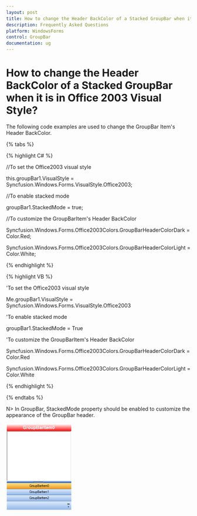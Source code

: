 ```yaml
---
layout: post
title: How to change the Header BackColor of a Stacked GroupBar when it is in Office 2003 Visual Style | WindowsForms | Syncfusion
description: Frequently Asked Questions
platform: WindowsForms
control: GroupBar
documentation: ug
---
```

# How to change the Header BackColor of a Stacked GroupBar when it is in Office 2003 Visual Style?

The following code examples are used to change the GroupBar Item's Header BackColor.

{% tabs %}

{% highlight C# %}

//To set the Office2003 visual style

this.groupBar1.VisualStyle = Syncfusion.Windows.Forms.VisualStyle.Office2003;

//To enable stacked mode

groupBar1.StackedMode = true;

//To customize the GroupBarItem's Header BackColor

Syncfusion.Windows.Forms.Office2003Colors.GroupBarHeaderColorDark = Color.Red;

Syncfusion.Windows.Forms.Office2003Colors.GroupBarHeaderColorLight = Color.White;

 {% endhighlight %}

{% highlight VB %}

'To set the Office2003 visual style

Me.groupBar1.VisualStyle = Syncfusion.Windows.Forms.VisualStyle.Office2003

'To enable stacked mode

groupBar1.StackedMode = True

'To customize the GroupBarItem's Header BackColor

Syncfusion.Windows.Forms.Office2003Colors.GroupBarHeaderColorDark = Color.Red

Syncfusion.Windows.Forms.Office2003Colors.GroupBarHeaderColorLight = Color.White

{% endhighlight %}

{% endtabs %}


N> In GroupBar, StackedMode property should be enabled to customize the appearance of the GroupBar header.

![](Overview_images/Overview_img47.png)

